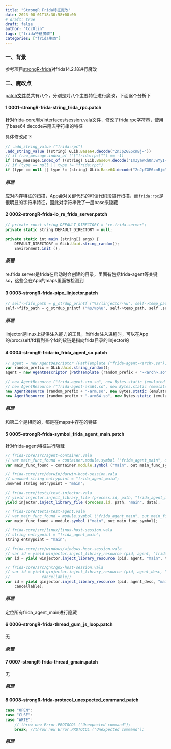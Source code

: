 ```yaml
---
title: "StrongR Frida特征魔改"
date: 2023-08-01T18:30:58+08:00
# draft: true
draft: false
author: "tcc0lin"
tags: ["frida特征魔改"]
categories: ["frida生态"]
---
```

### 一、背景
参考项目[strongR-frida](https://github.com/hluwa/Patchs/tree/master/strongR-frida/frida-core)对frida14.2.18进行魔改
### 二、魔改点
[patch文件](https://github.com/hluwa/Patchs/tree/master/strongR-frida/frida-core)总共有八个，分别是对八个主要特征进行魔改，下面逐个分析下
#### 1 0001-strongR-frida-string_frida_rpc.patch
针对frida-core/lib/interfaces/session.vala文件，修改了frida:rpc字符串，使用了base64 decode来隐去字符串的特征

具体修改如下
```js
// .add_string_value ("frida:rpc")
.add_string_value ((string) GLib.Base64.decode("ZnJpZGE6cnBj="))
// if (raw_message.index_of ("\"frida:rpc\"") == -1)
if (raw_message.index_of ((string) GLib.Base64.decode("ImZyaWRhOnJwYyI=")) == -1)
// if (type == null || type != "frida:rpc")
if (type == null || type != (string) GLib.Base64.decode("ZnJpZGE6cnBj="))
```

##### 原理
应对内存特征的扫描，App会对关键代码的可读代码段进行扫描，而`frida:rpc`是很明显的字符串特征，因此对字符串做了一层base来隐藏
#### 2 0002-strongR-frida-io_re_frida_server.patch
```js
// private const string DEFAULT_DIRECTORY = "re.frida.server";
private static string DEFAULT_DIRECTORY = null;

private static int main (string[] args) {
    DEFAULT_DIRECTORY = GLib.Uuid.string_random();
    Environment.init ();
```
##### 原理
re.frida.server是frida在启动时会创建的目录，里面有包括frida-agent等关键so，这些会在App的maps里面被检测到
#### 3 0003-strongR-frida-pipe_linjector.patch
```c
// self->fifo_path = g_strdup_printf ("%s/linjector-%u", self->temp_path, self->id);
self->fifo_path = g_strdup_printf ("%s/%p%u", self->temp_path, self ,self->id);
```
##### 原理
linjector是linux上提供注入能力的工具，当frida注入进程时，可以在App的/proc/self/fd看到某个fd的软链是指向frida目录的linjector的
#### 4 0004-strongR-frida-io_frida_agent_so.patch
```js
// agent = new AgentDescriptor (PathTemplate ("frida-agent-<arch>.so"),
var random_prefix = GLib.Uuid.string_random();
agent = new AgentDescriptor (PathTemplate (random_prefix + "-<arch>.so"),

// new AgentResource ("frida-agent-arm.so", new Bytes.static (emulated_arm.data), tempdir),
// new AgentResource ("frida-agent-arm64.so", new Bytes.static (emulated_arm64.data), tempdir),
new AgentResource (random_prefix + "-arm.so", new Bytes.static (emulated_arm.data), tempdir),
new AgentResource (random_prefix + "-arm64.so", new Bytes.static (emulated_arm64.data), tempdir),
```
##### 原理
和第二个是相同的，都是在maps中存在的特征
#### 5 0005-strongR-frida-symbol_frida_agent_main.patch
针对frida-agent特征进行隐藏
```js
// frida-core/src/agent-container.vala
// var main_func_found = container.module.symbol ("frida_agent_main", out main_func_symbol);
var main_func_found = container.module.symbol ("main", out main_func_symbol);

// frida-core/src/darwin/darwin-host-session.vala
// unowned string entrypoint = "frida_agent_main";
unowned string entrypoint = "main";

// frida-core/tests/test-injector.vala
// yield injector.inject_library_file (process.id, path, "frida_agent_main", data);
yield injector.inject_library_file (process.id, path, "main", data);

// frida-core/tests/test-agent.vala
// var main_func_found = module.symbol ("frida_agent_main", out main_func_symbol);
var main_func_found = module.symbol ("main", out main_func_symbol);

// frida-core/src/linux/linux-host-session.vala
// string entrypoint = "frida_agent_main";
string entrypoint = "main";

// frida-core/src/windows/windows-host-session.vala
// var id = yield winjector.inject_library_resource (pid, agent, "frida_agent_main", t.remote_address, cancellable);
var id = yield winjector.inject_library_resource (pid, agent, "main", t.remote_address, cancellable);

// frida-core/src/qnx/qnx-host-session.vala
// var id = yield qinjector.inject_library_resource (pid, agent_desc, "frida_agent_main", t.remote_address,
// 				cancellable);
var id = yield qinjector.inject_library_resource (pid, agent_desc, "main", t.remote_address,
    cancellable);
```
##### 原理
定位所有frida_agent_main进行隐藏
#### 6 0006-strongR-frida-thread_gum_js_loop.patch
无
##### 原理
#### 7 0007-strongR-frida-thread_gmain.patch
无
##### 原理
#### 8 0008-strongR-frida-protocol_unexpected_command.patch
```js
case "OPEN":
case "CLSE":
case "WRTE":
    // throw new Error.PROTOCOL ("Unexpected command");
    break; //throw new Error.PROTOCOL ("Unexpected command");
```
##### 原理
